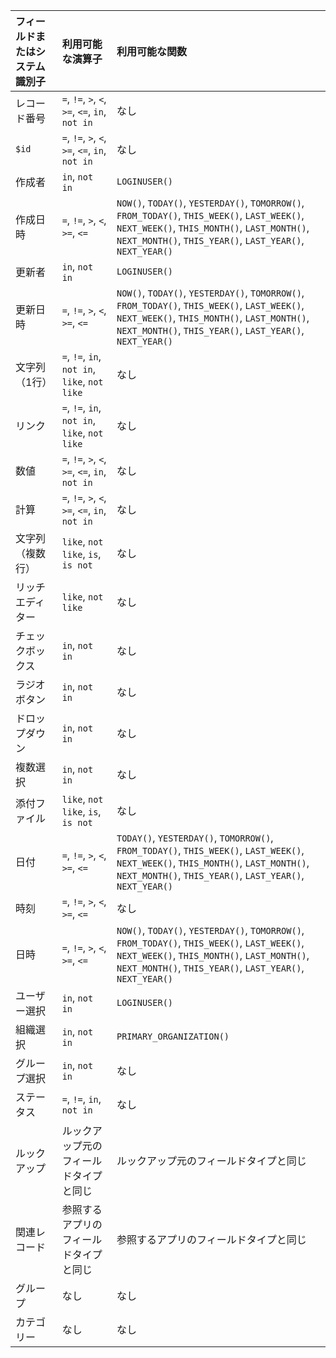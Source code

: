 | フィールドまたはシステム識別子 | 利用可能な演算子 | 利用可能な関数 |
| :--- | :--- | :--- |
| レコード番号 | `=`, `!=`, `>`, `<`, `>=`, `<=`, `in`, `not in` | なし |
| `$id` | `=`, `!=`, `>`, `<`, `>=`, `<=`, `in`, `not in` | なし |
| 作成者 | `in`, `not in` | `LOGINUSER()` |
| 作成日時 | `=`, `!=`, `>`, `<`, `>=`, `<=` | `NOW()`, `TODAY()`, `YESTERDAY()`, `TOMORROW()`, `FROM_TODAY()`, `THIS_WEEK()`, `LAST_WEEK()`, `NEXT_WEEK()`, `THIS_MONTH()`, `LAST_MONTH()`, `NEXT_MONTH()`, `THIS_YEAR()`, `LAST_YEAR()`, `NEXT_YEAR()` |
| 更新者 | `in`, `not in` | `LOGINUSER()` |
| 更新日時 | `=`, `!=`, `>`, `<`, `>=`, `<=` | `NOW()`, `TODAY()`, `YESTERDAY()`, `TOMORROW()`, `FROM_TODAY()`, `THIS_WEEK()`, `LAST_WEEK()`, `NEXT_WEEK()`, `THIS_MONTH()`, `LAST_MONTH()`, `NEXT_MONTH()`, `THIS_YEAR()`, `LAST_YEAR()`, `NEXT_YEAR()` |
| 文字列（1行） | `=`, `!=`, `in`, `not in`, `like`, `not like` | なし |
| リンク | `=`, `!=`, `in`, `not in`, `like`, `not like` | なし |
| 数値 | `=`, `!=`, `>`, `<`, `>=`, `<=`, `in`, `not in` | なし |
| 計算 | `=`, `!=`, `>`, `<`, `>=`, `<=`, `in`, `not in` | なし |
| 文字列（複数行） | `like`, `not like`, `is`, `is not` | なし |
| リッチエディター | `like`, `not like` | なし |
| チェックボックス | `in`, `not in` | なし |
| ラジオボタン | `in`, `not in` | なし |
| ドロップダウン | `in`, `not in` | なし |
| 複数選択 | `in`, `not in` | なし |
| 添付ファイル | `like`, `not like`, `is`, `is not` | なし |
| 日付 | `=`, `!=`, `>`, `<`, `>=`, `<=` | `TODAY()`, `YESTERDAY()`, `TOMORROW()`, `FROM_TODAY()`, `THIS_WEEK()`, `LAST_WEEK()`, `NEXT_WEEK()`, `THIS_MONTH()`, `LAST_MONTH()`, `NEXT_MONTH()`, `THIS_YEAR()`, `LAST_YEAR()`, `NEXT_YEAR()` |
| 時刻 | `=`, `!=`, `>`, `<`, `>=`, `<=` | なし |
| 日時 | `=`, `!=`, `>`, `<`, `>=`, `<=` | `NOW()`, `TODAY()`, `YESTERDAY()`, `TOMORROW()`, `FROM_TODAY()`, `THIS_WEEK()`, `LAST_WEEK()`, `NEXT_WEEK()`, `THIS_MONTH()`, `LAST_MONTH()`, `NEXT_MONTH()`, `THIS_YEAR()`, `LAST_YEAR()`, `NEXT_YEAR()` |
| ユーザー選択 | `in`, `not in` | `LOGINUSER()` |
| 組織選択 | `in`, `not in` | `PRIMARY_ORGANIZATION()` |
| グループ選択 | `in`, `not in` | なし |
| ステータス | `=`, `!=`, `in`, `not in` | なし |
| ルックアップ | ルックアップ元のフィールドタイプと同じ | ルックアップ元のフィールドタイプと同じ |
| 関連レコード | 参照するアプリのフィールドタイプと同じ | 参照するアプリのフィールドタイプと同じ |
| グループ | なし | なし |
| カテゴリー | なし | なし |